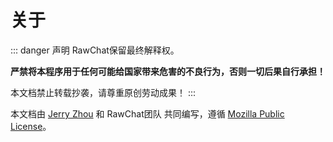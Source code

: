 # 关于

::: danger 声明
RawChat保留最终解释权。

**严禁将本程序用于任何可能给国家带来危害的不良行为，否则一切后果自行承担！**

本文档禁止转载抄袭，请尊重原创劳动成果！
:::

本文档由 [Jerry Zhou](https://jerryz.com.cn) 和 RawChat团队 共同编写，遵循 [Mozilla Public License](https://www.mozilla.org/en-US/MPL/)。